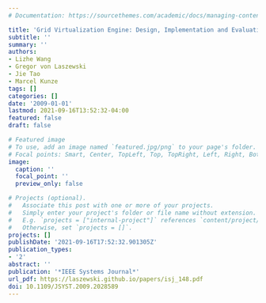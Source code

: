 ```yaml
---
# Documentation: https://sourcethemes.com/academic/docs/managing-content/

title: 'Grid Virtualization Engine: Design, Implementation and Evaluation'
subtitle: ''
summary: ''
authors:
- Lizhe Wang
- Gregor von Laszewski
- Jie Tao
- Marcel Kunze
tags: []
categories: []
date: '2009-01-01'
lastmod: 2021-09-16T13:52:32-04:00
featured: false
draft: false

# Featured image
# To use, add an image named `featured.jpg/png` to your page's folder.
# Focal points: Smart, Center, TopLeft, Top, TopRight, Left, Right, BottomLeft, Bottom, BottomRight.
image:
  caption: ''
  focal_point: ''
  preview_only: false

# Projects (optional).
#   Associate this post with one or more of your projects.
#   Simply enter your project's folder or file name without extension.
#   E.g. `projects = ["internal-project"]` references `content/project/deep-learning/index.md`.
#   Otherwise, set `projects = []`.
projects: []
publishDate: '2021-09-16T17:52:32.901305Z'
publication_types:
- '2'
abstract: ''
publication: '*IEEE Systems Journal*'
url_pdf: https://laszewski.github.io/papers/isj_148.pdf
doi: 10.1109/JSYST.2009.2028589
---
```

